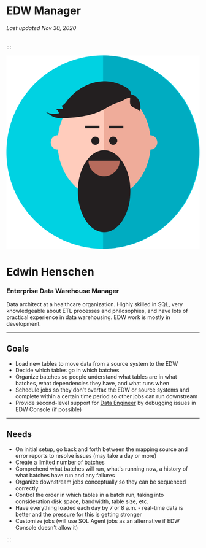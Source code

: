 # EDW Manager

###### Last updated Nov 30, 2020

:::

<div class="persona-header">

![Avatar Image](./assets/avatars/avatar30.svg)

<div>

# Edwin Henschen

### Enterprise Data Warehouse Manager

Data architect at a healthcare organization. Highly skilled in SQL, very knowledgeable about ETL processes and philosophies, and have lots of practical experience in data warehousing. EDW work is mostly in development.

</div>

</div>

<article>

---

## Goals

-   Load new tables to move data from a source system to the EDW
-   Decide which tables go in which batches
-   Organize batches so people understand what tables are in what batches, what dependencies they have, and what runs when
-   Schedule jobs so they don't overtax the EDW or source systems and complete within a certain time period so other jobs can run downstream
-   Provide second-level support for [Data Engineer](/content/personas/data-engineer) by debugging issues in EDW Console (if possible)

---

## Needs

-   On initial setup, go back and forth between the mapping source and error reports to resolve issues (may take a day or more)
-   Create a limited number of batches
-   Comprehend what batches will run, what's running now, a history of what batches have run and any failures
-   Organize downstream jobs conceptually so they can be sequenced correctly
-   Control the order in which tables in a batch run, taking into consideration disk space, bandwidth, table size, etc.
-   Have everything loaded each day by 7 or 8 a.m. - real-time data is better and the pressure for this is getting stronger
-   Customize jobs (will use SQL Agent jobs as an alternative if EDW Console doesn't allow it)

</article>

:::
